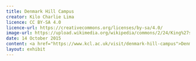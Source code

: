 ```yaml
---
title: Denmark Hill Campus
creator: Kilo Charlie Lima
licence: CC BY-SA 4.0
licence-url: https://creativecommons.org/licenses/by-sa/4.0/
image-url: https://upload.wikimedia.org/wikipedia/commons/2/24/King%27s_College_Hospital1.jpg
date: 14 October 2015
content: <a href="https://www.kcl.ac.uk/visit/denmark-hill-campus">Denmark Hill Campus</a> is located in the London Borough of Southwark, in Camberwell. King's College Hospital, Maudsley Hospital and the Dental Institute are located on the campus. This campus is King's College London's only campus that is not on either side of the Thames and is relatively far south of the city centre. The relative distance from the city centre, on the other hand, provides students living here with more cost-effective accommodation options, allowing them to enjoy the surrounding bars, restaurants, gyms, and other recreational facilities at a lower cost than in the city centre. 
layout: exhibit
---
```

